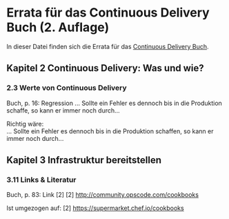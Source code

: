 Errata für das Continuous Delivery Buch (2. Auflage)
=========================

In dieser Datei finden sich die Errata für das [Continuous Delivery Buch](http://continuous-delivery-buch.de/).

Kapitel 2 Continuous Delivery: Was und wie?
-----------------

### 2.3 Werte von  Continuous Delivery

Buch, p. 16: Regression
... Sollte ein Fehler es dennoch
bis in die Produktion schaffe, so kann er immer noch durch...

Richtig wäre:  
... Sollte ein Fehler es dennoch
bis in die Produktion schaffen, so kann er immer noch durch...

Kapitel 3 Infrastruktur bereitstellen
-----------------

### 3.11 Links & Literatur

Buch, p. 83: Link [2]
[2] http://community.opscode.com/cookbooks

Ist umgezogen auf:
[2] https://supermarket.chef.io/cookbooks


